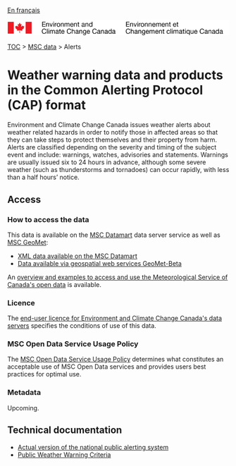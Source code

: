[En français](readme_alerts_fr.md)

![ECCC logo](../../img_eccc-logo.png)

[TOC](../../readme_en.md) > [MSC data](../readme_en.md) > Alerts

# Weather warning data and products in the Common Alerting Protocol (CAP) format

Environment and Climate Change Canada issues weather alerts about weather related hazards in order to notify those in affected areas so that they can take steps to protect themselves and their property from harm. Alerts are classified depending on the severity and timing of the subject event and include: warnings, watches, advisories and statements. Warnings are usually issued six to 24 hours in advance, although some severe weather (such as thunderstorms and tornadoes) can occur rapidly, with less than a half hours’ notice.

## Access

### How to access the data

This data is available on the [MSC Datamart](../../msc-datamart/readme_en.md) data server service as well as [MSC GeoMet](../../msc-geomet/readme_en.md):

* [XML data available on the MSC Datamart](readme_alerts-datamart_en.md) 
* [Data available via geospatial web services GeoMet-Beta](../../msc-geomet/readme_en.md)

An [overview and examples to access and use the Meteorological Service of Canada's open data](../../usage/readme_en.md) is available.

### Licence

The [end-user licence for Environment and Climate Change Canada's data servers](../../licence/readme_en.md) specifies the conditions of use of this data.

### MSC Open Data Service Usage Policy

The [MSC Open Data Service Usage Policy](../../usage-policy/readme_en.md) determines what constitutes an acceptable use of MSC Open Data services and provides users best practices for optimal use.

### Metadata

Upcoming.

## Technical documentation

* [Actual version of the national public alerting system](https://www.publicsafety.gc.ca/cnt/mrgnc-mngmnt/mrgnc-prprdnss/npas/clf-lng-20-en.aspx)
* [Public Weather Warning Criteria](https://www.canada.ca/en/environment-climate-change/services/types-weather-forecasts-use/public/criteria-alerts.html) 
